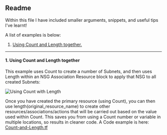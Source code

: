 ## Readme

Within this file I have included smaller arguments, snippets, and useful tips I've learnt!

A list of examples is below:

1. [Using Count and Length together.](https://github.com/jakewalsh90/Terraform-Azure/tree/main/Useful-Tips#1-using-count-and-length-together)

<hr>

#### 1. Using Count and Length together

This example uses Count to create a number of Subnets, and then uses Length within an NSG Association Resource block to apply that NSG to all created Subnets:

![Using Count with Length](https://raw.githubusercontent.com/jakewalsh90/Terraform-Azure/main/Useful-Tips/images/CountLength.png)

Once you have created the primary resource (using Count), you can then use length(original_resource_name) to create other resources/associations/actions that will be carried out based on the value used within Count. This saves you from using a Count number or variable in multiple locations, so results in cleaner code. A Code example is here: [Count-and-Length.tf](https://github.com/jakewalsh90/Terraform-Azure/blob/main/Useful-Tips/Count-and-length.tf)